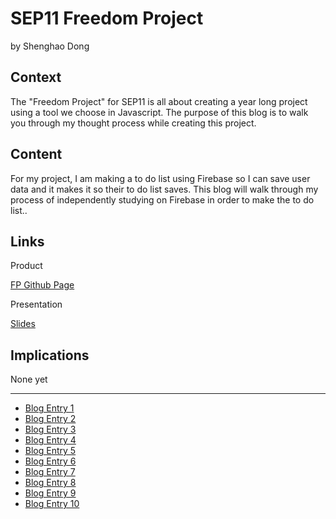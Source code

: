 # SEP11 Freedom Project
by Shenghao Dong

## Context
The "Freedom Project" for SEP11 is all about creating a year long project using a tool we choose in Javascript. The purpose of this blog is to walk you through 
my thought process while creating this project.

## Content
For my project, I am making a to do list using Firebase so I can save user data and it makes it so their to do list saves. 
This blog will walk through my process of independently studying on Firebase in order to make the to do list..

## Links

Product

[FP Github Page](https://github.com/ShenghaoD0081/sep11fp-firebase)

Presentation

[Slides](https://docs.google.com/presentation/d/1punit6M4s6Mu6JHfSOXX-ycFESo-fzbTVe7eSFieNeM/edit?usp=sharing)

## Implications
None yet

---

* [Blog Entry 1](entries/entry01.md)
* [Blog Entry 2](entries/entry02.md)
* [Blog Entry 3](entries/entry03.md)
* [Blog Entry 4](entries/entry04.md)
* [Blog Entry 5](entries/entry05.md)
* [Blog Entry 6](entries/entry06.md)
* [Blog Entry 7](entries/entry07.md)
* [Blog Entry 8](entries/entry08.md)
* [Blog Entry 9](entries/entry09.md)
* [Blog Entry 10](entries/entry10.md)
